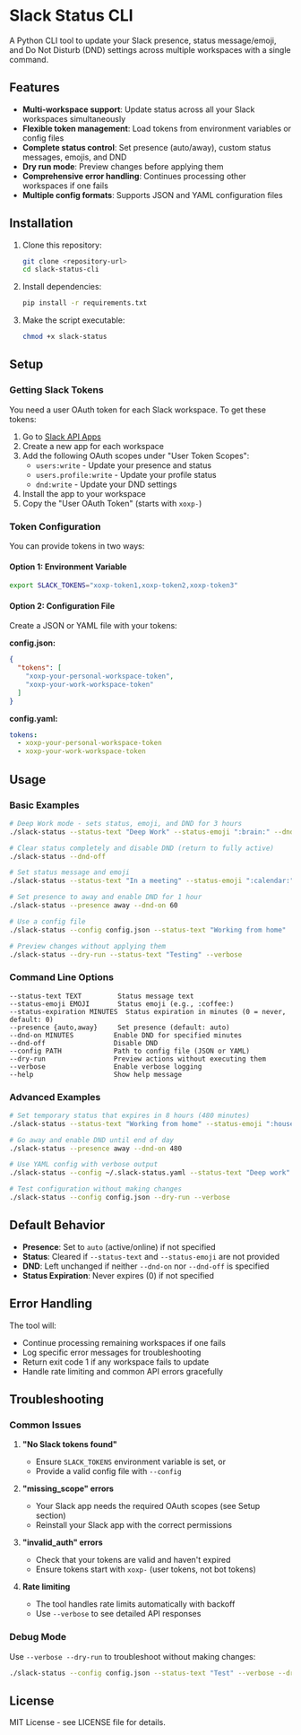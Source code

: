 # Slack Status CLI

A Python CLI tool to update your Slack presence, status message/emoji, and Do Not Disturb (DND) settings across multiple workspaces with a single command.

## Features

- **Multi-workspace support**: Update status across all your Slack workspaces simultaneously
- **Flexible token management**: Load tokens from environment variables or config files
- **Complete status control**: Set presence (auto/away), custom status messages, emojis, and DND
- **Dry run mode**: Preview changes before applying them
- **Comprehensive error handling**: Continues processing other workspaces if one fails
- **Multiple config formats**: Supports JSON and YAML configuration files

## Installation

1. Clone this repository:
   ```bash
   git clone <repository-url>
   cd slack-status-cli
   ```

2. Install dependencies:
   ```bash
   pip install -r requirements.txt
   ```

3. Make the script executable:
   ```bash
   chmod +x slack-status
   ```

## Setup

### Getting Slack Tokens

You need a user OAuth token for each Slack workspace. To get these tokens:

1. Go to [Slack API Apps](https://api.slack.com/apps)
2. Create a new app for each workspace
3. Add the following OAuth scopes under "User Token Scopes":
   - `users:write` - Update your presence and status
   - `users.profile:write` - Update your profile status
   - `dnd:write` - Update your DND settings
4. Install the app to your workspace
5. Copy the "User OAuth Token" (starts with `xoxp-`)

### Token Configuration

You can provide tokens in two ways:

#### Option 1: Environment Variable
```bash
export SLACK_TOKENS="xoxp-token1,xoxp-token2,xoxp-token3"
```

#### Option 2: Configuration File
Create a JSON or YAML file with your tokens:

**config.json:**
```json
{
  "tokens": [
    "xoxp-your-personal-workspace-token",
    "xoxp-your-work-workspace-token"
  ]
}
```

**config.yaml:**
```yaml
tokens:
  - xoxp-your-personal-workspace-token
  - xoxp-your-work-workspace-token
```

## Usage

### Basic Examples

```bash
# Deep Work mode - sets status, emoji, and DND for 3 hours
./slack-status --status-text "Deep Work" --status-emoji ":brain:" --dnd-on 180

# Clear status completely and disable DND (return to fully active)
./slack-status --dnd-off

# Set status message and emoji
./slack-status --status-text "In a meeting" --status-emoji ":calendar:"

# Set presence to away and enable DND for 1 hour
./slack-status --presence away --dnd-on 60

# Use a config file
./slack-status --config config.json --status-text "Working from home"

# Preview changes without applying them
./slack-status --dry-run --status-text "Testing" --verbose
```

### Command Line Options

```
--status-text TEXT         Status message text
--status-emoji EMOJI       Status emoji (e.g., :coffee:)  
--status-expiration MINUTES  Status expiration in minutes (0 = never, default: 0)
--presence {auto,away}     Set presence (default: auto)
--dnd-on MINUTES          Enable DND for specified minutes
--dnd-off                 Disable DND  
--config PATH             Path to config file (JSON or YAML)
--dry-run                 Preview actions without executing them
--verbose                 Enable verbose logging
--help                    Show help message
```

### Advanced Examples

```bash
# Set temporary status that expires in 8 hours (480 minutes)
./slack-status --status-text "Working from home" --status-emoji ":house:" --status-expiration 480

# Go away and enable DND until end of day
./slack-status --presence away --dnd-on 480

# Use YAML config with verbose output
./slack-status --config ~/.slack-status.yaml --status-text "Deep work" --verbose

# Test configuration without making changes
./slack-status --config config.json --dry-run --verbose
```

## Default Behavior

- **Presence**: Set to `auto` (active/online) if not specified
- **Status**: Cleared if `--status-text` and `--status-emoji` are not provided  
- **DND**: Left unchanged if neither `--dnd-on` nor `--dnd-off` is specified
- **Status Expiration**: Never expires (0) if not specified

## Error Handling

The tool will:
- Continue processing remaining workspaces if one fails
- Log specific error messages for troubleshooting
- Return exit code 1 if any workspace fails to update
- Handle rate limiting and common API errors gracefully

## Troubleshooting

### Common Issues

1. **"No Slack tokens found"**
   - Ensure `SLACK_TOKENS` environment variable is set, or
   - Provide a valid config file with `--config`

2. **"missing_scope" errors**
   - Your Slack app needs the required OAuth scopes (see Setup section)
   - Reinstall your Slack app with the correct permissions

3. **"invalid_auth" errors**  
   - Check that your tokens are valid and haven't expired
   - Ensure tokens start with `xoxp-` (user tokens, not bot tokens)

4. **Rate limiting**
   - The tool handles rate limits automatically with backoff
   - Use `--verbose` to see detailed API responses

### Debug Mode

Use `--verbose --dry-run` to troubleshoot without making changes:

```bash
./slack-status --config config.json --status-text "Test" --verbose --dry-run
```

## License

MIT License - see LICENSE file for details.

